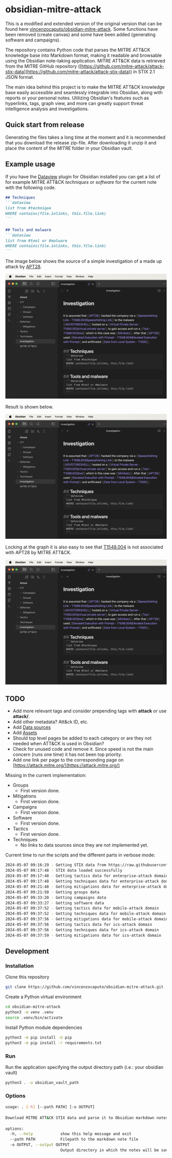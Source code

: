 # obsidian-mitre-attack

This is a modified and extended version of the original version that can be found here [vincenzocaputo/obsidian-mitre-attack](https://github.com/vincenzocaputo/obsidian-mitre-attack). Some functions have been removed (create canvas) and some have been added (generating software and campaigns).

The repository contains Python code that parses the MITRE ATT&CK knowledge base into Markdown format, making it readable and browsable using the Obsidian note-taking application.
MITRE ATT&CK data is retrieved from the MITRE GitHub repository ([https://github.com/mitre-attack/attack-stix-data](https://github.com/mitre-attack/attack-stix-data)) in STIX 2.1 JSON format.

The main idea behind this project is to make the MITRE ATT&CK knowledge base easily accessible and seamlessly integrable into Obsidian, along with reports or your personal notes. Utilizing Obsidian's features such as hyperlinks, tags, graph view, and more can greatly support threat intelligence analysis and investigations.

## Quick start from release

Generating the files takes a long time at the moment and it is recommended that you download the release zip-file. After downloading it unzip it and place the content of the _MITRE_ folder in your Obsidian vault.

## Example usage

If you have the [Dataview](https://github.com/blacksmithgu/obsidian-dataview) plugin for Obsidian installed you can get a list of for example MITRE ATT&CK _techniques_ or _software_ for the current note with the following code.

~~~markdown
## Techniques
```dataview
list from #technique 
WHERE contains(file.inlinks, this.file.link)
```

## Tools and malware
```dataview
list from #tool or #malware  
WHERE contains(file.inlinks, this.file.link)
```
~~~

The image below shows the source of a simple investigation of a made up attack by [APT28](https://attack.mitre.org/groups/G0007/).

![Markdown example in Obsidian](https://raw.githubusercontent.com/reuteras/obsidian-mitre-attack/main/resources/text.png)

Result is shown below.

![Result in Obsidian with lists generated](https://raw.githubusercontent.com/reuteras/obsidian-mitre-attack/main/resources/text.png)

Locking at the graph it is also easy to see that [T1548.004](https://attack.mitre.org/techniques/T1548/004/) is not associated with APT28 by MITRE ATT&CK.

![Result in Obsidian with lists generated](https://raw.githubusercontent.com/reuteras/obsidian-mitre-attack/main/resources/text.png)

## TODO

- Add more relevant tags and consider prepending tags with **attack** or use **attack/<tag>**.
- Add other metadata? Att&ck ID, etc.
- Add [Data sources](https://attack.mitre.org/datasources/)
- Add [Assets](https://attack.mitre.org/assets/)
- Should top level pages be added to each category or are they not needed when ATT&CK is used in Obsidian?
- Check for unused code and remove it. Since speed is not the main concern (runs one time) it has not been top priority.
- Add one link per page to the corresponding page on [https://attack.mitre.org/](https://attack.mitre.org/)

Missing in the current implementation:

- Groups
  - First version done.
- Mitigations
  - First version done.
- Campaigns
  - First version done.
- Software
  - First version done.
- Tactics
  - First version done.
- Techniques
  - No links to data sources since they are not implemented yet.

Current time to run the scripts and the different parts in verbose mode:

```bash
2024-05-07 09:16:29 - Getting STIX data from https://raw.githubusercontent.com/mitre-attack/attack-stix-data/master for version 15.1
2024-05-07 09:17:48 - STIX data loaded successfully
2024-05-07 09:17:48 - Getting tactics data for enterprise-attack domain
2024-05-07 09:17:48 - Getting techniques data for enterprise-attack domain
2024-05-07 09:21:48 - Getting mitigations data for enterprise-attack domain
2024-05-07 09:21:50 - Getting groups data
2024-05-07 09:33:20 - Getting campaigns data
2024-05-07 09:33:27 - Getting software data
2024-05-07 09:37:52 - Getting tactics data for mobile-attack domain
2024-05-07 09:37:52 - Getting techniques data for mobile-attack domain
2024-05-07 09:37:56 - Getting mitigations data for mobile-attack domain
2024-05-07 09:37:56 - Getting tactics data for ics-attack domain
2024-05-07 09:37:56 - Getting techniques data for ics-attack domain
2024-05-07 09:37:59 - Getting mitigations data for ics-attack domain
```

## Development

### Installation

Clone this repository

```bash
git clone https://github.com/vincenzocaputo/obsidian-mitre-attack.git
```
Create a Python virtual environment

```bash
cd obsidian-mitre-attack
python3 -m venv .venv
source .venv/bin/activate
```

Install Python module dependencies
```bash
python3 -m pip install -U pip
python3 -m pip install -r requirements.txt
```

### Run

Run the application specifying the output directory path (i.e.: your obsidian vault)

```bash
python3 . -o obsidian_vault_path
```

### Options

```bash
usage: . [-h] [--path PATH] [-o OUTPUT]

Download MITRE ATT&CK STIX data and parse it to Obsidian markdown notes

options:
  -h, --help            show this help message and exit
  --path PATH           Filepath to the markdown note file
  -o OUTPUT, --output OUTPUT
                        Output directory in which the notes will be saved. It should be placed inside a Obsidian vault.

```

